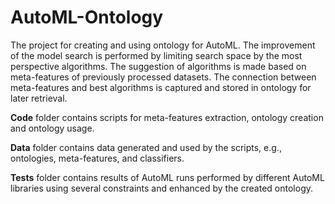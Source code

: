 # AutoML-Ontology

The project for creating and using ontology for AutoML. The improvement of the model search is performed by limiting search space by the most perspective algorithms. The suggestion of algorithms is made based on meta-features of previously processed datasets. The connection between meta-features and best algorithms is captured and stored in ontology for later retrieval.

**Code** folder contains scripts for meta-features extraction, ontology creation and ontology usage.

**Data** folder contains data generated and used by the scripts, e.g., ontologies, meta-features, and classifiers.

**Tests** folder contains results of AutoML runs performed by different AutoML libraries using several constraints and enhanced by the created ontology. 
